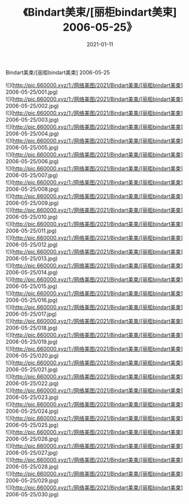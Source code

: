 ﻿---
layout: post
title:  《Bindart美束/[丽柜bindart美束] 2006-05-25》
date:   2021-01-11
img: http://pic.660000.xyz/1:/网络美图/2021/Bindart美束/[丽柜bindart美束] 2006-05-25/000.jpg
categories: [美女, 清纯, 唯美]
---

Bindart美束/[丽柜bindart美束] 2006-05-25

 ![](http://pic.660000.xyz/1:/网络美图/2021/Bindart美束/[丽柜bindart美束] 2006-05-25/001.jpg) <br>![](http://pic.660000.xyz/1:/网络美图/2021/Bindart美束/[丽柜bindart美束] 2006-05-25/002.jpg) <br>![](http://pic.660000.xyz/1:/网络美图/2021/Bindart美束/[丽柜bindart美束] 2006-05-25/003.jpg) <br>![](http://pic.660000.xyz/1:/网络美图/2021/Bindart美束/[丽柜bindart美束] 2006-05-25/004.jpg) <br>![](http://pic.660000.xyz/1:/网络美图/2021/Bindart美束/[丽柜bindart美束] 2006-05-25/005.jpg) <br>![](http://pic.660000.xyz/1:/网络美图/2021/Bindart美束/[丽柜bindart美束] 2006-05-25/006.jpg) <br>![](http://pic.660000.xyz/1:/网络美图/2021/Bindart美束/[丽柜bindart美束] 2006-05-25/007.jpg) <br>![](http://pic.660000.xyz/1:/网络美图/2021/Bindart美束/[丽柜bindart美束] 2006-05-25/008.jpg) <br>![](http://pic.660000.xyz/1:/网络美图/2021/Bindart美束/[丽柜bindart美束] 2006-05-25/009.jpg) <br>![](http://pic.660000.xyz/1:/网络美图/2021/Bindart美束/[丽柜bindart美束] 2006-05-25/010.jpg) <br>![](http://pic.660000.xyz/1:/网络美图/2021/Bindart美束/[丽柜bindart美束] 2006-05-25/011.jpg) <br>![](http://pic.660000.xyz/1:/网络美图/2021/Bindart美束/[丽柜bindart美束] 2006-05-25/012.jpg) <br>![](http://pic.660000.xyz/1:/网络美图/2021/Bindart美束/[丽柜bindart美束] 2006-05-25/013.jpg) <br>![](http://pic.660000.xyz/1:/网络美图/2021/Bindart美束/[丽柜bindart美束] 2006-05-25/014.jpg) <br>![](http://pic.660000.xyz/1:/网络美图/2021/Bindart美束/[丽柜bindart美束] 2006-05-25/015.jpg) <br>![](http://pic.660000.xyz/1:/网络美图/2021/Bindart美束/[丽柜bindart美束] 2006-05-25/016.jpg) <br>![](http://pic.660000.xyz/1:/网络美图/2021/Bindart美束/[丽柜bindart美束] 2006-05-25/017.jpg) <br>![](http://pic.660000.xyz/1:/网络美图/2021/Bindart美束/[丽柜bindart美束] 2006-05-25/018.jpg) <br>![](http://pic.660000.xyz/1:/网络美图/2021/Bindart美束/[丽柜bindart美束] 2006-05-25/019.jpg) <br>![](http://pic.660000.xyz/1:/网络美图/2021/Bindart美束/[丽柜bindart美束] 2006-05-25/020.jpg) <br>![](http://pic.660000.xyz/1:/网络美图/2021/Bindart美束/[丽柜bindart美束] 2006-05-25/021.jpg) <br>![](http://pic.660000.xyz/1:/网络美图/2021/Bindart美束/[丽柜bindart美束] 2006-05-25/022.jpg) <br>![](http://pic.660000.xyz/1:/网络美图/2021/Bindart美束/[丽柜bindart美束] 2006-05-25/023.jpg) <br>![](http://pic.660000.xyz/1:/网络美图/2021/Bindart美束/[丽柜bindart美束] 2006-05-25/024.jpg) <br>![](http://pic.660000.xyz/1:/网络美图/2021/Bindart美束/[丽柜bindart美束] 2006-05-25/025.jpg) <br>![](http://pic.660000.xyz/1:/网络美图/2021/Bindart美束/[丽柜bindart美束] 2006-05-25/026.jpg) <br>![](http://pic.660000.xyz/1:/网络美图/2021/Bindart美束/[丽柜bindart美束] 2006-05-25/027.jpg) <br>![](http://pic.660000.xyz/1:/网络美图/2021/Bindart美束/[丽柜bindart美束] 2006-05-25/028.jpg) <br>![](http://pic.660000.xyz/1:/网络美图/2021/Bindart美束/[丽柜bindart美束] 2006-05-25/029.jpg) <br>![](http://pic.660000.xyz/1:/网络美图/2021/Bindart美束/[丽柜bindart美束] 2006-05-25/030.jpg) <br>